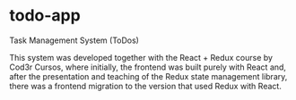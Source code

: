 # todo-app

Task Management System (ToDos)

This system was developed together with the React + Redux course by Cod3r Cursos, where initially, the frontend was built purely with React and, after the presentation and teaching of the Redux state management library, there was a frontend migration to the version that used Redux with React.
